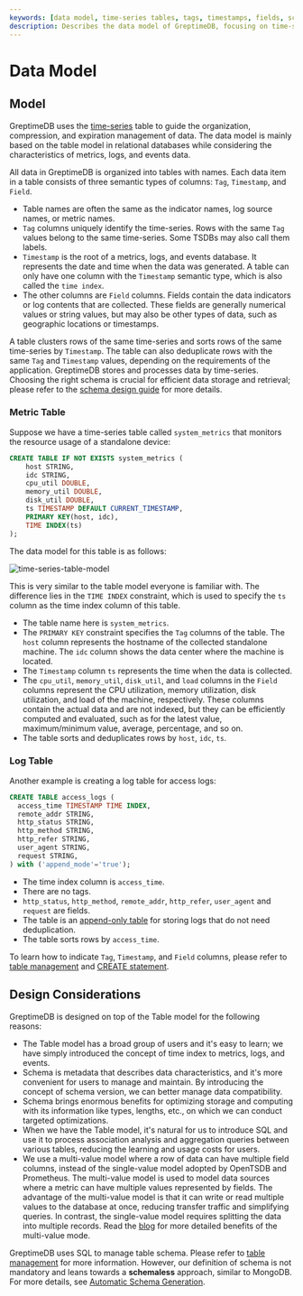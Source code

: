 ```yaml
---
keywords: [data model, time-series tables, tags, timestamps, fields, schema management]
description: Describes the data model of GreptimeDB, focusing on time-series tables. It explains the organization of data into tables with tags, timestamps, and fields, and provides examples of metric and log tables. Design considerations and schema management are also discussed.
---
```


# Data Model

## Model

GreptimeDB uses the [time-series](https://en.wikipedia.org/wiki/Time_series) table to guide the organization, compression, and expiration management of data.
The data model is mainly based on the table model in relational databases while considering the characteristics of metrics, logs, and events data.

All data in GreptimeDB is organized into tables with names. Each data item in a table consists of three semantic types of columns: `Tag`, `Timestamp`, and `Field`.

- Table names are often the same as the indicator names, log source names, or metric names.
- `Tag` columns uniquely identify the time-series.
  Rows with the same `Tag` values belong to the same time-series.
  Some TSDBs may also call them labels.
- `Timestamp` is the root of a metrics, logs, and events database.
  It represents the date and time when the data was generated.
  A table can only have one column with the `Timestamp` semantic type, which is also called the `time index`.
- The other columns are `Field` columns.
  Fields contain the data indicators or log contents that are collected.
  These fields are generally numerical values or string values,
  but may also be other types of data, such as geographic locations or timestamps.

A table clusters rows of the same time-series and sorts rows of the same time-series by `Timestamp`.
The table can also deduplicate rows with the same `Tag` and `Timestamp` values, depending on the requirements of the application.
GreptimeDB stores and processes data by time-series.
Choosing the right schema is crucial for efficient data storage and retrieval; please refer to the [schema design guide](/docs/user-guide/administration/design-table.md) for more details.

### Metric Table

Suppose we have a time-series table called `system_metrics` that monitors the resource usage of a standalone device:

```sql
CREATE TABLE IF NOT EXISTS system_metrics (
    host STRING,
    idc STRING,
    cpu_util DOUBLE,
    memory_util DOUBLE,
    disk_util DOUBLE,
    ts TIMESTAMP DEFAULT CURRENT_TIMESTAMP,
    PRIMARY KEY(host, idc),
    TIME INDEX(ts)
);
```

The data model for this table is as follows:

![time-series-table-model](/time-series-data-model.svg)

This is very similar to the table model everyone is familiar with. The difference lies in the `TIME INDEX` constraint, which is used to specify the `ts` column as the time index column of this table.

- The table name here is `system_metrics`.
- The `PRIMARY KEY` constraint specifies the `Tag` columns of the table.
  The `host` column represents the hostname of the collected standalone machine.
  The `idc` column shows the data center where the machine is located.
- The `Timestamp` column `ts` represents the time when the data is collected.
- The `cpu_util`, `memory_util`, `disk_util`, and `load` columns in the `Field` columns represent
  the CPU utilization, memory utilization, disk utilization, and load of the machine, respectively.
  These columns contain the actual data and are not indexed, but they can be efficiently computed and evaluated, such as for the latest value, maximum/minimum value, average, percentage, and so on.
- The table sorts and deduplicates rows by `host`, `idc`, `ts`.

### Log Table
Another example is creating a log table for access logs:

```sql
CREATE TABLE access_logs (
  access_time TIMESTAMP TIME INDEX,
  remote_addr STRING,
  http_status STRING,
  http_method STRING,
  http_refer STRING,
  user_agent STRING,
  request STRING,
) with ('append_mode'='true');
```

- The time index column is `access_time`.
- There are no tags.
- `http_status`, `http_method`, `remote_addr`, `http_refer`, `user_agent` and `request` are fields.
- The table is an [append-only table](/reference/sql/create.md#create-an-append-only-table) for storing logs that do not need deduplication.
- The table sorts rows by `access_time`.


To learn how to indicate `Tag`, `Timestamp`, and `Field` columns, please refer to [table management](/user-guide/administration/manage-data/basic-table-operations.md#create-a-table) and [CREATE statement](/reference/sql/create.md).


## Design Considerations

GreptimeDB is designed on top of the Table model for the following reasons:

- The Table model has a broad group of users and it's easy to learn; we have simply introduced the concept of time index to metrics, logs, and events.
- Schema is metadata that describes data characteristics, and it's more convenient for users to manage and maintain. By introducing the concept of schema version, we can better manage data compatibility.
- Schema brings enormous benefits for optimizing storage and computing with its information like types, lengths, etc., on which we can conduct targeted optimizations.
- When we have the Table model, it's natural for us to introduce SQL and use it to process association analysis and aggregation queries between various tables, reducing the learning and usage costs for users.
- We use a multi-value model where a row of data can have multiple field columns,
  instead of the single-value model adopted by OpenTSDB and Prometheus.
  The multi-value model is used to model data sources where a metric can have multiple values represented by fields.
  The advantage of the multi-value model is that it can write or read multiple values to the database at once, reducing transfer traffic and simplifying queries. In contrast, the single-value model requires splitting the data into multiple records. Read the [blog](https://greptime.com/blogs/2024-05-09-prometheus) for more detailed benefits of the multi-value mode.


GreptimeDB uses SQL to manage table schema. Please refer to [table management](/user-guide/administration/manage-data/basic-table-operations.md) for more information.
However, our definition of schema is not mandatory and leans towards a **schemaless** approach, similar to MongoDB.
For more details, see [Automatic Schema Generation](/user-guide/ingest-data/overview.md#automatic-schema-generation).

